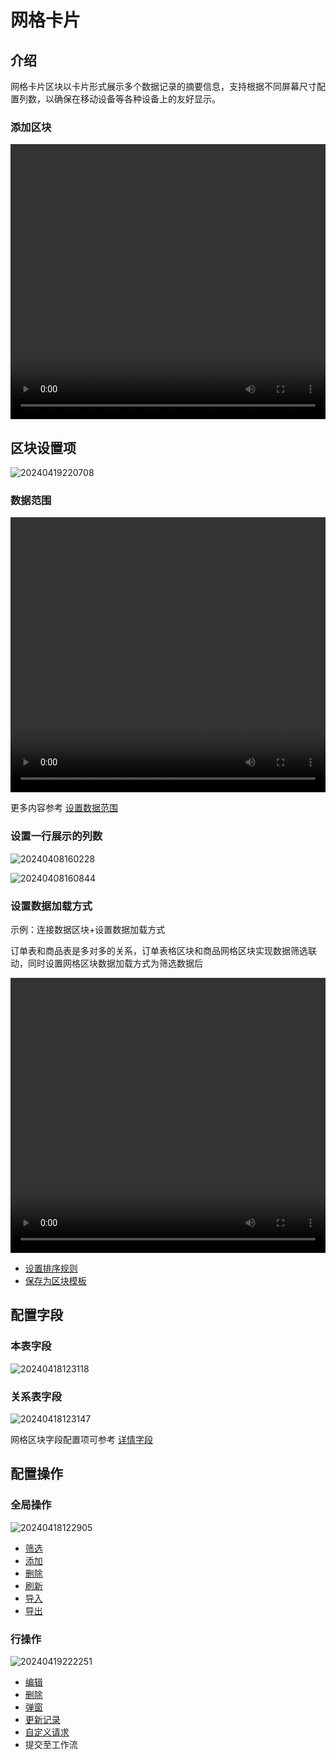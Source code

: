 # 网格卡片

## 介绍

网格卡片区块以卡片形式展示多个数据记录的摘要信息，支持根据不同屏幕尺寸配置列数，以确保在移动设备等各种设备上的友好显示。

### 添加区块

<video width="100%" height="440" controls>
      <source src="https://nocobase-docs.oss-cn-beijing.aliyuncs.com/20240418120045.mp4" type="video/mp4">
</video>

## 区块设置项

![20240419220708](https://nocobase-docs.oss-cn-beijing.aliyuncs.com/20240419220708.png)
### 数据范围

<video width="100%" height="440" controls>
      <source src="https://nocobase-docs.oss-cn-beijing.aliyuncs.com/20240419173617.mp4" type="video/mp4">
</video>

更多内容参考 [设置数据范围](/handbook/ui/blocks/block-settings/data-scope)

### 设置一行展示的列数

![20240408160228](https://nocobase-docs.oss-cn-beijing.aliyuncs.com/20240408160228.png)

![20240408160844](https://nocobase-docs.oss-cn-beijing.aliyuncs.com/20240408160844.png)

### 设置数据加载方式

示例：连接数据区块+设置数据加载方式

订单表和商品表是多对多的关系，订单表格区块和商品网格区块实现数据筛选联动，同时设置网格区块数据加载方式为筛选数据后

<video width="100%" height="440" controls>
<source src="https://nocobase-docs.oss-cn-beijing.aliyuncs.com/20240419175643.mp4" type="video/mp4">
</video>

- [设置排序规则](/handbook/ui/blocks/block-settings/sorting-rule)
- [保存为区块模板](/handbook/ui/blocks/block-settings/block-template)

## 配置字段

### 本表字段

![20240418123118](https://nocobase-docs.oss-cn-beijing.aliyuncs.com/20240418123118.png)

### 关系表字段

![20240418123147](https://nocobase-docs.oss-cn-beijing.aliyuncs.com/20240418123147.png)

网格区块字段配置项可参考 [详情字段](/handbook/ui/fields/generic/detail-form-item)

## 配置操作

### 全局操作

![20240418122905](https://nocobase-docs.oss-cn-beijing.aliyuncs.com/20240418122905.png)

- [筛选](/handbook/ui/actions/types/filter)
- [添加](/handbook/ui/actions/types/add-new)
- [删除](/handbook/ui/actions/types/delete)
- [刷新](/handbook/ui/actions/types/refresh)
- [导入](/handbook/action-import)
- [导出](/handbook/action-export)
### 行操作

![20240419222251](https://nocobase-docs.oss-cn-beijing.aliyuncs.com/20240419222251.png)

- [编辑](/handbook/ui/actions/types/edit)
- [删除](/handbook/ui/actions/types/delete)
- [弹窗](/handbook/ui/actions/types/pop-up)
- [更新记录](/handbook/ui/actions/types/update-record)
- [自定义请求](/handbook/action-custom-request)
- 提交至工作流